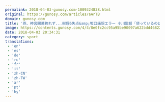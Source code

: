 ```yaml
---
permalink: 2018-04-03-gunosy.com-1009324838.html
original: https://gunosy.com/articles/aArTB
domain: gunosy.com
title: '燕、神宮開幕飾れず...樹理6失点&amp;坂口痛恨エラー 小川監督「使っているのはこっち...」（SANSPO.COM） - グノシー'
image: https://contents.gunosy.com/4/4/8e0fc2cc95a95be90097a622bdd46822_content.jpg
date: 2018-04-03 20:34:31
category: sport
translations: 
 - 'en'
 - 'es'
 - 'de'
 - 'ru'
 - 'fr'
 - 'it'
 - 'zh-CN'
 - 'zh-TW'
 - 'ar'
 - 'pt'
 - 'hy'
---
```


